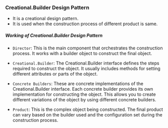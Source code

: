 ### Creational.Builder Design Pattern

- It is a creational design pattern.
- It is used when the construction process of different product is same.

##### Working of Creational.Builder Design Pattern

 - `Director`: This is the main component that orchestrates the construction process. It works with a builder object to construct the final object.


 - `Creational.Builder`: The Creational.Builder interface defines the steps required to construct the object. It usually includes methods for setting different attributes or parts of the object.


 -  `Concrete Builders`: These are concrete implementations of the Creational.Builder interface. Each concrete builder provides its own implementation for constructing the object. This allows you to create different variations of the object by using different concrete builders.


 - `Product`: This is the complex object being constructed. The final product can vary based on the builder used and the configuration set during the construction process.
